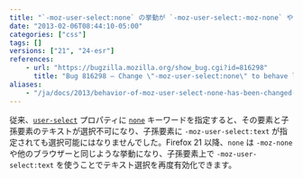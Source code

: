 ```yaml
---
title: "`-moz-user-select:none` の挙動が `-moz-user-select:-moz-none` や他のブラウザーに統一されました"
date: "2013-02-06T08:44:10-05:00"
categories: ["css"]
tags: []
versions: ["21", "24-esr"]
references:
    - url: "https://bugzilla.mozilla.org/show_bug.cgi?id=816298"
      title: "Bug 816298 – Change \"-moz-user-select:none\" to behave like WebKit, IE, and Opera (and \"-moz-user-select:-moz-none\")"
aliases:
    - "/ja/docs/2013/behavior-of-moz-user-select-none-has-been-changed-to-be-consistent-with-moz-user-select-moz-none-and-other-browsers/"
---
```

従来、[`user-select`](https://developer.mozilla.org/docs/Web/CSS/user-select) プロパティに [`none`](https://developer.mozilla.org/docs/Web/CSS/none) キーワードを指定すると、その要素と子孫要素のテキストが選択不可になり、子孫要素に `-moz-user-select:text` が指定されても選択可能にはなりませんでした。Firefox 21 以降、`none` は `-moz-none` や他のブラウザーと同じような挙動になり、子孫要素上で `-moz-user-select:text` を使うことでテキスト選択を再度有効化できます。
